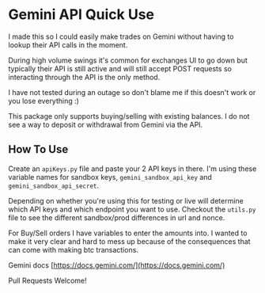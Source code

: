 # Gemini API Quick Use

I made this so I could easily make trades on Gemini without having to lookup their API calls in the moment.

During high volume swings it's common for exchanges UI to go down but typically their API is still active and will still accept POST requests so interacting through the API is the only method.

I have not tested during an outage so don't blame me if this doesn't work or you lose everything :)

This package only supports buying/selling with existing balances. I do not see a way to deposit or withdrawal from Gemini via the API.

## How To Use

Create an `apiKeys.py` file and paste your 2 API keys in there. I'm using these variable names for sandbox keys, `gemini_sandbox_api_key` and `gemini_sandbox_api_secret`.

Depending on whether you're using this for testing or live will determine which API keys and which endpoint you want to use. Checkout the `utils.py` file to see the different sandbox/prod differences in url and nonce. 

For Buy/Sell orders I have variables to enter the amounts into. I wanted to make it very clear and hard to mess up because of the consequences that can come with making btc transactions.

Gemini docs [https://docs.gemini.com/](https://docs.gemini.com/)

Pull Requests Welcome!